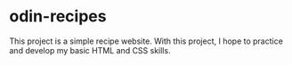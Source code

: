 # odin-recipes
This project is a simple recipe website.
With this project, I hope to practice and develop my basic HTML and CSS skills.
